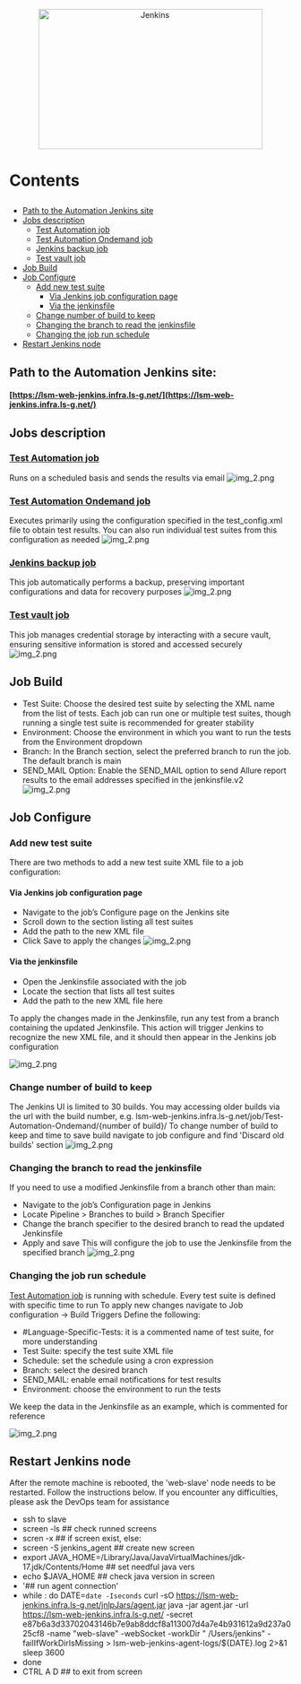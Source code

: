 <p align="center">
 <img title="Jenkins" src="./images/jenkins-emblem.png" width="400" height="250"/>
</p>

# <p name="Contents">Сontents</p>

+ [Path to the Automation Jenkins site](#jenkins_site)
+ [Jobs description](#jobs_description)
    + [Test Automation job](#main_automation_job)
    + [Test Automation Ondemand job](#ondemand_job)
    + [Jenkins backup job](#backup_job)
    + [Test vault job](#vault_job)
+ [Job Build](#job_build)
+ [Job Configure](#job_configure)
    + [Add new test suite](#new_test_suite)
        + [Via Jenkins job configuration page](#via_Jenkins)
        + [Via the jenkinsfile](#via_jenkinsfile)
    + [Change number of build to keep](#change_build_number)
    + [Changing the branch to read the jenkinsfile](#change_branch)
    + [Changing the job run schedule](#change_job_schedule)
+ [Restart Jenkins node](#restart_Jenkins)

## <a name="jenkins_site">Path to the Automation Jenkins site:</a>

#### [https://lsm-web-jenkins.infra.ls-g.net/](https://lsm-web-jenkins.infra.ls-g.net/)

## <a name="jobs_description">Jobs description</a>

### <a name="main_automation_job">[Test Automation job](https://lsm-web-jenkins.infra.ls-g.net/job/Test-Automation/)</a>

Runs on a scheduled basis and sends the results via email
![img_2.png](images/main_job.png)

### <a name="ondemand_job">[Test Automation Ondemand job](https://lsm-web-jenkins.infra.ls-g.net/job/Test-Automation-Ondemand/)</a>

Executes primarily using the configuration specified in the test_config.xml file to obtain test results. You can also
run individual test suites from this configuration as needed
![img_2.png](images/test_ondemand.png)

### <a name="backup_job">[Jenkins backup job](https://lsm-web-jenkins.infra.ls-g.net/job/lsm_web_jenkins_backup/)</a>

This job automatically performs a backup, preserving important configurations and data for recovery purposes
![img_2.png](images/backup_job.png)

### <a name="vault_job">[Test vault job](https://lsm-web-jenkins.infra.ls-g.net/job/test-vault/)</a>

This job manages credential storage by interacting with a secure vault, ensuring sensitive information is stored and
accessed securely
![img_2.png](images/test_vault.png)

## <a name="job_build">Job Build</a>

+ Test Suite: Choose the desired test suite by selecting the XML name from the list of tests. Each job can run one or
  multiple test suites, though running a single test suite is recommended for greater stability
+ Environment: Choose the environment in which you want to run the tests from the Environment dropdown
+ Branch: In the Branch section, select the preferred branch to run the job. The default branch is main
+ SEND_MAIL Option: Enable the SEND_MAIL option to send Allure report results to the email addresses specified in the
  jenkinsfile.v2
  ![img_2.png](images/job_configure.png)

## <a name="job_configure">Job Configure</a>

### <a name="new_test_suite">Add new test suite</a>

There are two methods to add a new test suite XML file to a job configuration:

#### <a name="via_Jenkins">Via Jenkins job configuration page</a>

+ Navigate to the job’s Configure page on the Jenkins site
+ Scroll down to the section listing all test suites
+ Add the path to the new XML file
+ Click Save to apply the changes
  ![img_2.png](images/add_test_suite_via_jenkins_ui.png)

#### <a name="via_jenkinsfile ">Via the jenkinsfile</a>

+ Open the Jenkinsfile associated with the job
+ Locate the section that lists all test suites
+ Add the path to the new XML file here

To apply the changes made in the Jenkinsfile, run any test from a branch containing the updated Jenkinsfile. This action
will trigger Jenkins to recognize the new XML file, and it should then appear in the Jenkins job configuration

![img_2.png](images/add_test_suite_via_jenkins_file.png)

### <a name="change_build_number">Change number of build to keep</a>

The Jenkins UI is limited to 30 builds. You may accessing older builds via the url with the build number, e.g.
lsm-web-jenkins.infra.ls-g.net/job/Test-Automation-Ondemand/{number of build}/
To change number of build to keep and time to save build navigate to job configure and find 'Discard old builds' section
![img_2.png](images/build_to_save.png)

### <a name="change_branch">Changing the branch to read the jenkinsfile</a>

If you need to use a modified Jenkinsfile from a branch other than main:

+ Navigate to the job’s Configuration page in Jenkins
+ Locate Pipeline > Branches to build > Branch Specifier
+ Change the branch specifier to the desired branch to read the updated Jenkinsfile
+ Apply and save
  This will configure the job to use the Jenkinsfile from the specified branch
  ![img_2.png](images/change_branch_to_read_jenkinsfile.png)

### <a name="change_job_schedule">Changing the job run schedule</a>

[Test Automation job](https://lsm-web-jenkins.infra.ls-g.net/job/Test-Automation/) is running with schedule. Every test
suite is defined with specific time to run
To apply new changes navigate to Job configuration -> Build Triggers
Define the following:

+ #Language-Specific-Tests: it is a commented name of test suite, for more understanding
+ Test Suite: specify the test suite XML file
+ Schedule: set the schedule using a cron expression
+ Branch: select the desired branch
+ SEND_MAIL: enable email notifications for test results
+ Environment: choose the environment to run the tests

We keep the data in the Jenkinsfile as an example, which is commented for reference

![img_2.png](images/job_schedule.png)

## <a name="restart_Jenkins">Restart Jenkins node</a>

After the remote machine is rebooted, the 'web-slave' node needs to be restarted. Follow the instructions below. If you
encounter any difficulties, please ask the DevOps team for assistance

+ ssh to slave
+ screen -ls ## check runned screens
+ scren -x <number of active screen> ## if screen exist, else:
+ screen -S jenkins_agent ## create new screen
+ export JAVA_HOME=/Library/Java/JavaVirtualMachines/jdk-17.jdk/Contents/Home ## set needful java vers
+ echo $JAVA_HOME ## check java version in screen
+ '## run agent connection'
+ while :
  do
  DATE=`date -Iseconds`
  curl -sO https://lsm-web-jenkins.infra.ls-g.net/jnlpJars/agent.jar
  java -jar agent.jar -url https://lsm-web-jenkins.infra.ls-g.net/ -secret
  e87b6a3d33702043146b7e9ab8ddcf8a113007d4a7e4b931612a9d237a025cf8 -name "web-slave" -webSocket -workDir "
  /Users/jenkins" -failIfWorkDirIsMissing > lsm-web-jenkins-agent-logs/${DATE}.log 2>&1
  sleep 3600
+ done
+ CTRL A D ## to exit from screen
